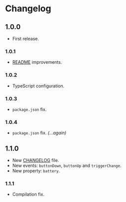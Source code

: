 # Changelog

## 1.0.0

- First release.

### 1.0.1

- [README](README.md) improvements.

### 1.0.2

- TypeScript configuration.

### 1.0.3

- `package.json` fix.

### 1.0.4

- `package.json` fix. *(...again)*

## 1.1.0

- New [CHANGELOG](CHANGELOG.md) file.
- New events: `buttonDown`, `buttonUp` and `triggerChange`.
- New property: `battery`.

### 1.1.1

- Compilation fix.
